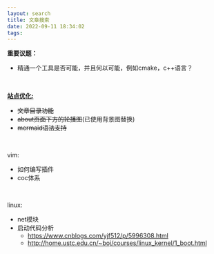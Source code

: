 ```yaml
---
layout: search
title: 文章搜索
date: 2022-09-11 18:34:02
tags:
---
```




**重要议题：**

- 精通一个工具是否可能，并且何以可能，例如cmake，c++语言？

<br>


**[站点优化:](/2023/03/20/站点优化/)**

- ~~文章目录功能~~
- ~~about页面下方的轮播图~~(已使用背景图替换)
- ~~mermaid语法支持~~

<br>

vim:

- 如何编写插件
- coc体系


<br>

linux:

- net模块
- 启动代码分析
	- https://www.cnblogs.com/yjf512/p/5996308.html
	- http://home.ustc.edu.cn/~boj/courses/linux_kernel/1_boot.html

